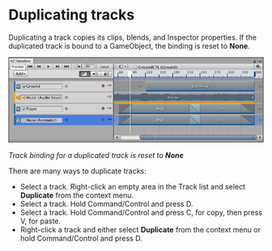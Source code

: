# Duplicating tracks

Duplicating a track copies its clips, blends, and Inspector properties. If the duplicated track is bound to a
GameObject, the binding is reset to **None**.

![Track binding for a duplicated track is reset to **None**](images/timeline_track_duplicate.png)

_Track binding for a duplicated track is reset to **None**_

There are many ways to duplicate tracks:

* Select a track. Right-click an empty area in the Track list and select **Duplicate** from the context menu.
* Select a track. Hold Command/Control and press D.
* Select a track. Hold Command/Control and press C, for copy, then press V, for paste.
* Right-click a track and either select **Duplicate** from the context menu or hold Command/Control and press D.
